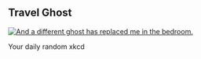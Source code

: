 ## Travel Ghost
[![And a different ghost has replaced me in the bedroom.](https://imgs.xkcd.com/comics/travel_ghosts.png)](https://xkcd.com/1580/ "And a different ghost has replaced me in the bedroom.")

Your daily random xkcd
